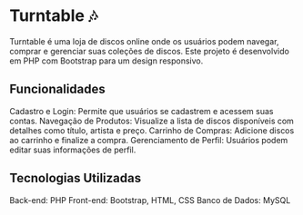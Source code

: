 <h1>Turntable 🎶</h1>
Turntable é uma loja de discos online onde os usuários podem navegar, comprar e gerenciar suas coleções de discos. Este projeto é desenvolvido em PHP com Bootstrap para um design responsivo.

<h2>Funcionalidades</h2>
Cadastro e Login: Permite que usuários se cadastrem e acessem suas contas.
Navegação de Produtos: Visualize a lista de discos disponíveis com detalhes como título, artista e preço.
Carrinho de Compras: Adicione discos ao carrinho e finalize a compra.
Gerenciamento de Perfil: Usuários podem editar suas informações de perfil.
<h2>Tecnologias Utilizadas</h2>
Back-end: PHP
Front-end: Bootstrap, HTML, CSS
Banco de Dados: MySQL
